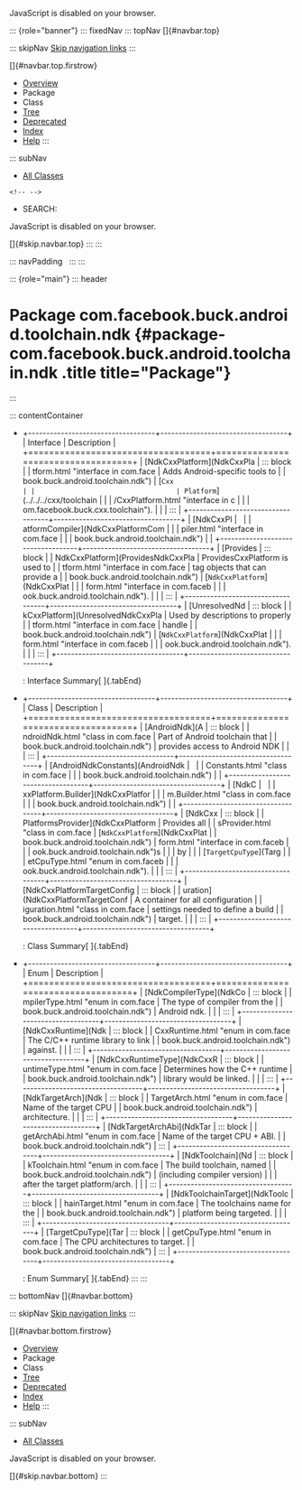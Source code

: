 <div>

JavaScript is disabled on your browser.

</div>

::: {role="banner"}
::: fixedNav
::: topNav
[]{#navbar.top}

::: skipNav
[Skip navigation links](#skip.navbar.top "Skip navigation links")
:::

[]{#navbar.top.firstrow}

-   [Overview](../../../../../../index.html)
-   Package
-   Class
-   [Tree](package-tree.html)
-   [Deprecated](../../../../../../deprecated-list.html)
-   [Index](../../../../../../index-all.html)
-   [Help](../../../../../../help-doc.html)
:::

::: subNav
-   [All Classes](../../../../../../allclasses.html)

```{=html}
<!-- -->
```
-   SEARCH:

<div>

<div>

JavaScript is disabled on your browser.

</div>

</div>

[]{#skip.navbar.top}
:::
:::

::: navPadding
 
:::
:::

::: {role="main"}
::: header
# Package com.facebook.buck.android.toolchain.ndk {#package-com.facebook.buck.android.toolchain.ndk .title title="Package"}
:::

::: contentContainer
-   +-----------------------------------+-----------------------------------+
    | Interface                         | Description                       |
    +===================================+===================================+
    | [NdkCxxPlatform](NdkCxxPla        | ::: block                         |
    | tform.html "interface in com.face | Adds Android-specific tools to    |
    | book.buck.android.toolchain.ndk") | [`Cxx                             |
    |                                   | Platform`](../../../cxx/toolchain |
    |                                   | /CxxPlatform.html "interface in c |
    |                                   | om.facebook.buck.cxx.toolchain"). |
    |                                   | :::                               |
    +-----------------------------------+-----------------------------------+
    | [NdkCxxPl                         |                                   |
    | atformCompiler](NdkCxxPlatformCom |                                   |
    | piler.html "interface in com.face |                                   |
    | book.buck.android.toolchain.ndk") |                                   |
    +-----------------------------------+-----------------------------------+
    | [Provides                         | ::: block                         |
    | NdkCxxPlatform](ProvidesNdkCxxPla | ProvidesCxxPlatform is used to    |
    | tform.html "interface in com.face | tag objects that can provide a    |
    | book.buck.android.toolchain.ndk") | [`NdkCxxPlatform`](NdkCxxPlat     |
    |                                   | form.html "interface in com.faceb |
    |                                   | ook.buck.android.toolchain.ndk"). |
    |                                   | :::                               |
    +-----------------------------------+-----------------------------------+
    | [UnresolvedNd                     | ::: block                         |
    | kCxxPlatform](UnresolvedNdkCxxPla | Used by descriptions to properly  |
    | tform.html "interface in com.face | handle                            |
    | book.buck.android.toolchain.ndk") | [`NdkCxxPlatform`](NdkCxxPlat     |
    |                                   | form.html "interface in com.faceb |
    |                                   | ook.buck.android.toolchain.ndk"). |
    |                                   | :::                               |
    +-----------------------------------+-----------------------------------+

    : Interface Summary[ ]{.tabEnd}

-   +-----------------------------------+-----------------------------------+
    | Class                             | Description                       |
    +===================================+===================================+
    | [AndroidNdk](A                    | ::: block                         |
    | ndroidNdk.html "class in com.face | Part of Android toolchain that    |
    | book.buck.android.toolchain.ndk") | provides access to Android NDK    |
    |                                   | :::                               |
    +-----------------------------------+-----------------------------------+
    | [AndroidNdkConstants](AndroidNdk  |                                   |
    | Constants.html "class in com.face |                                   |
    | book.buck.android.toolchain.ndk") |                                   |
    +-----------------------------------+-----------------------------------+
    | [NdkC                             |                                   |
    | xxPlatform.Builder](NdkCxxPlatfor |                                   |
    | m.Builder.html "class in com.face |                                   |
    | book.buck.android.toolchain.ndk") |                                   |
    +-----------------------------------+-----------------------------------+
    | [NdkCxx                           | ::: block                         |
    | PlatformsProvider](NdkCxxPlatform | Provides all                      |
    | sProvider.html "class in com.face | [`NdkCxxPlatform`](NdkCxxPlat     |
    | book.buck.android.toolchain.ndk") | form.html "interface in com.faceb |
    |                                   | ook.buck.android.toolchain.ndk")s |
    |                                   | by                                |
    |                                   | [`TargetCpuType`](Targ            |
    |                                   | etCpuType.html "enum in com.faceb |
    |                                   | ook.buck.android.toolchain.ndk"). |
    |                                   | :::                               |
    +-----------------------------------+-----------------------------------+
    | [NdkCxxPlatformTargetConfig       | ::: block                         |
    | uration](NdkCxxPlatformTargetConf | A container for all configuration |
    | iguration.html "class in com.face | settings needed to define a build |
    | book.buck.android.toolchain.ndk") | target.                           |
    |                                   | :::                               |
    +-----------------------------------+-----------------------------------+

    : Class Summary[ ]{.tabEnd}

-   +-----------------------------------+-----------------------------------+
    | Enum                              | Description                       |
    +===================================+===================================+
    | [NdkCompilerType](NdkCo           | ::: block                         |
    | mpilerType.html "enum in com.face | The type of compiler from the     |
    | book.buck.android.toolchain.ndk") | Android ndk.                      |
    |                                   | :::                               |
    +-----------------------------------+-----------------------------------+
    | [NdkCxxRuntime](Ndk               | ::: block                         |
    | CxxRuntime.html "enum in com.face | The C/C++ runtime library to link |
    | book.buck.android.toolchain.ndk") | against.                          |
    |                                   | :::                               |
    +-----------------------------------+-----------------------------------+
    | [NdkCxxRuntimeType](NdkCxxR       | ::: block                         |
    | untimeType.html "enum in com.face | Determines how the C++ runtime    |
    | book.buck.android.toolchain.ndk") | library would be linked.          |
    |                                   | :::                               |
    +-----------------------------------+-----------------------------------+
    | [NdkTargetArch](Ndk               | ::: block                         |
    | TargetArch.html "enum in com.face | Name of the target CPU            |
    | book.buck.android.toolchain.ndk") | architecture.                     |
    |                                   | :::                               |
    +-----------------------------------+-----------------------------------+
    | [NdkTargetArchAbi](NdkTar         | ::: block                         |
    | getArchAbi.html "enum in com.face | Name of the target CPU + ABI.     |
    | book.buck.android.toolchain.ndk") | :::                               |
    +-----------------------------------+-----------------------------------+
    | [NdkToolchain](Nd                 | ::: block                         |
    | kToolchain.html "enum in com.face | The build toolchain, named        |
    | book.buck.android.toolchain.ndk") | (including compiler version)      |
    |                                   | after the target platform/arch.   |
    |                                   | :::                               |
    +-----------------------------------+-----------------------------------+
    | [NdkToolchainTarget](NdkToolc     | ::: block                         |
    | hainTarget.html "enum in com.face | The toolchains name for the       |
    | book.buck.android.toolchain.ndk") | platform being targeted.          |
    |                                   | :::                               |
    +-----------------------------------+-----------------------------------+
    | [TargetCpuType](Tar               | ::: block                         |
    | getCpuType.html "enum in com.face | The CPU architectures to target.  |
    | book.buck.android.toolchain.ndk") | :::                               |
    +-----------------------------------+-----------------------------------+

    : Enum Summary[ ]{.tabEnd}
:::
:::

::: bottomNav
[]{#navbar.bottom}

::: skipNav
[Skip navigation links](#skip.navbar.bottom "Skip navigation links")
:::

[]{#navbar.bottom.firstrow}

-   [Overview](../../../../../../index.html)
-   Package
-   Class
-   [Tree](package-tree.html)
-   [Deprecated](../../../../../../deprecated-list.html)
-   [Index](../../../../../../index-all.html)
-   [Help](../../../../../../help-doc.html)
:::

::: subNav
-   [All Classes](../../../../../../allclasses.html)

<div>

<div>

JavaScript is disabled on your browser.

</div>

</div>

[]{#skip.navbar.bottom}
:::
